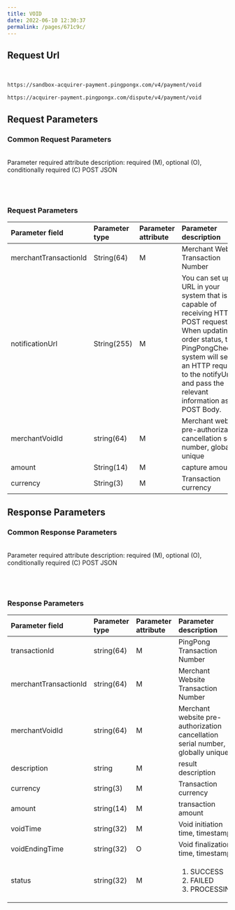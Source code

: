 ```yaml
---
title: VOID
date: 2022-06-10 12:30:37
permalink: /pages/671c9c/
---
```




## Request Url

<br/>
<div>
<code-group>
  <code-block title="Sandbox Environment" active>

  ```bash
  https://sandbox-acquirer-payment.pingpongx.com/v4/payment/void
  ```
  </code-block>
  <code-block title="Production Environment">

  ```bash
  https://acquirer-payment.pingpongx.com/dispute/v4/payment/void
  ```
  </code-block>
</code-group>
</div>


## Request Parameters

### Common Request Parameters

<br/>
<el-tag type="danger" effect="dark">Parameter required attribute description: required (M), optional (O), conditionally required (C)</el-tag>
<el-tag type="" effect="dark">POST</el-tag>
<el-tag type="" effect="dark">JSON</el-tag>
<br/>
<br/>
<v4-Checkout-Uniformly-Alternative-AlternativePublicRequestTable></v4-Checkout-Uniformly-Alternative-AlternativePublicRequestTable>
<br/>
<br/>

### Request Parameters
| Parameter field       | Parameter type | Parameter attribute | Parameter description                                                                                                                                                                                                                           |
|:----------------------|:---------------|:--------------------|:------------------------------------------------------------------------------------------------------------------------------------------------------------------------------------------------------------------------------------------------|
| merchantTransactionId | String(64)     | M                   | Merchant Website Transaction Number                                                                                                                                                                                                             |
| notificationUrl       | String(255)    | M                   | You can set up a URL in your system that is capable of receiving HTTP POST requests. When updating the order status, the PingPongCheckout system will send an HTTP request to the notifyUrl and pass the relevant information as the POST Body. |
| merchantVoidId        | string(64)     | M                   | Merchant website pre-authorization cancellation serial number, globally unique                                                                                                                                                                  |
| amount                | String(14)     | M                   | capture amount                                                                                                                                                                                                                                  |
| currency              | String(3)      | M                   | Transaction currency                                                                                                                                                                                                                            |



## Response Parameters

###  Common Response Parameters

<br/>
<el-tag type="danger" effect="dark">Parameter required attribute description: required (M), optional (O), conditionally required (C)</el-tag>
<el-tag type="" effect="dark">POST</el-tag>
<el-tag type="" effect="dark">JSON</el-tag>
<br/>
<br/>
<v4-Checkout-Uniformly-Alternative-AlternativePublicResponseTable></v4-Checkout-Uniformly-Alternative-AlternativePublicResponseTable>
<br/>
<br/>

### Response Parameters

| Parameter field       | Parameter type | Parameter attribute | Parameter description                                                          |
|:----------------------|:---------------|:--------------------|:-------------------------------------------------------------------------------|
| transactionId         | string(64)     | M                   | PingPong Transaction Number                                                    |
| merchantTransactionId | string(64)     | M                   | Merchant Website Transaction Number                                            |
| merchantVoidId        | string(64)     | M                   | Merchant website pre-authorization cancellation serial number, globally unique |
| description           | string         | M                   | result description                                                             |
| currency              | string(3)      | M                   | Transaction currency                                                           |
| amount                | string(14)     | M                   | transaction amount                                                             |
| voidTime              | string(32)     | M                   | Void initiation time, timestamp                                                |
| voidEndingTime        | string(32)     | O                   | Void finalization time, timestamp                                              |
| status                | string(32)     | M                   | <ol><li>SUCCESS</li><li>FAILED</li><li>PROCESSING</li></ol>                    |







